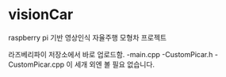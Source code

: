 # visionCar
raspberry pi 기반 영상인식 자율주행 모형차 프로젝트

라즈베리파이 저장소에서 바로 업로드함.
-main.cpp
-CustomPicar.h
-CustomPicar.cpp
이 세개 외엔 볼 필요 없습니다.

